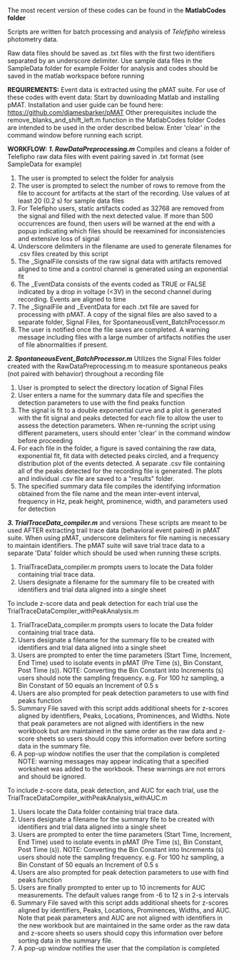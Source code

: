 The most recent version of these codes can be found in the **MatlabCodes folder**

Scripts are written for batch processing and analysis of _Telefipho_ wireless photometry data.

Raw data files should be saved as .txt files with the first two identifiers separated by an underscore delimiter. 
Use sample data files in the SampleData folder for example
Folder for analysis and codes should be saved in the matlab workspace before running

**REQUIREMENTS:**
Event data is extracted using the pMAT suite. For use of these codes with event data:
Start by downloading Matlab and installing pMAT.
Installation and user guide can be found here: https://github.com/djamesbarker/pMAT 
Other prerequisites include the remove_blanks_and_shift_left.m function in the MatlabCodes folder
Codes are intended to be used in the order described below. 
Enter 'clear' in the command window before running each script.

**WORKFLOW:**
**_1. RawDataPreprocessing.m_**
   Compiles and cleans a folder of Telefipho raw data files with event pairing saved in .txt format (see SampleData for example)
   1. The user is prompted to select the folder for analysis
   2. The user is prompted to select the number of rows to remove from the file to account for artifacts at the start of the recording. Use values of at least 20 (0.2 s) for sample data files
   3. For Telefipho users, static artifacts coded as 32768 are removed from the signal and filled with the next detected value. If more than 500 occurrences are found, then users will be warned at the end with a popup indicating which files should be reexamined for inconsistencies and extensive loss of signal
   4. Underscore delimiters in the filename are used to generate filenames for .csv files created by this script
   5. The _SignalFile consists of the raw signal data with artifacts removed aligned to time and a control channel is generated using an exponential fit
   6. The _EventData consists of the events coded as TRUE or FALSE indicated by a drop in voltage (<3V) in the second channel during recording. Events are aligned to time
   7. The _SignalFile and _EventData for each .txt file are saved for processing with pMAT. A copy of the signal files are also saved to a separate folder, Signal Files, for SpontaneousEvent_BatchProcessor.m
   8. The user is notified once the file saves are completed. A warning message including files with a large number of artifacts notifies the user of file abnormalities if present.

**_2. SpontaneousEvent_BatchProcessor.m_**
  Utilizes the Signal Files folder created with the RawDataPreprocessing.m to measure spontaneous peaks (not paired with behavior) throughout a recording file
  1.  User is prompted to select the directory location of Signal Files
  2.  User enters a name for the summary data file and specifies the detection parameters to use with the find peaks function
  3.  The signal is fit to a double exponential curve and a plot is generated with the fit signal and peaks detected for each file to allow the user to assess the detection parameters. When re-running the script using different parameters, users should enter 'clear' in the command window before proceeding
  4.  For each file in the folder, a figure is saved containing the raw data, exponential fit, fit data with detected peaks circled, and a frequency distribution plot of the events detected. A separate .csv file containing all of the peaks detected for the recording file is generated. The plots and individual .csv file are saved to a "results" folder.
  5.  The specified summary data file compiles the identifying information obtained from the file name and the mean inter-event interval, frequency in Hz, peak height, prominence, width, and parameters used for detection

**_3. TrialTraceData_compiler.m_** and versions
   These scripts are meant to be used AFTER extracting trail trace data (behavioral event paired) in pMAT suite. When using pMAT, underscore delimiters for file naming is necessary to maintain identifiers.
   The pMAT suite will save trial trace data to a separate 'Data' folder which should be used when running these scripts.
   1. TrialTraceData_compiler.m prompts users to locate the Data folder containing trial trace data.
   2. Users designate a filename for the summary file to be created with identifiers and trial data aligned into a single sheet
   
   To include z-score data and peak detection for each trial use the TrialTraceDataCompiler_withPeakAnalysis.m
   1. TrialTraceData_compiler.m prompts users to locate the Data folder containing trial trace data.
   2. Users designate a filename for the summary file to be created with identifiers and trial data aligned into a single sheet
   3. Users are prompted to enter the time parameters (Start Time, Increment, End Time) used to isolate events in pMAT (Pre Time (s), Bin Constant, Post Time (s)). NOTE: Converting the Bin Constant into Increments (s) users should note the sampling frequency. e.g. For 100 hz sampling, a Bin Constant of 50 equals an Increment of 0.5 s
   4. Users are also prompted for peak detection parameters to use with find peaks function
   5. Summary File saved with this script adds additional sheets for z-scores aligned by identifiers, Peaks, Locations, Prominences, and Widths. Note that peak parameters are not aligned with identifiers in the new workbook but are maintained in the same order as the raw data and z-score sheets so users should copy this information over before sorting data in the summary file.
   6. A pop-up window notifies the user that the compilation is completed
   NOTE: warning messages may appear indicating that a specified worksheet was added to the workbook. These warnings are not errors and should be ignored.
  
   To include z-score data, peak detection, and AUC for each trial, use the TrialTraceDataCompiler_withPeakAnalysis_withAUC.m
   1. Users locate the Data folder containing trial trace data.
   2. Users designate a filename for the summary file to be created with identifiers and trial data aligned into a single sheet
   3. Users are prompted to enter the time parameters (Start Time, Increment, End Time) used to isolate events in pMAT (Pre Time (s), Bin Constant, Post Time (s)). NOTE: Converting the Bin Constant into Increments (s) users should note the sampling frequency. e.g. For 100 hz sampling, a Bin Constant of 50 equals an Increment of 0.5 s
   4. Users are also prompted for peak detection parameters to use with find peaks function
   5. Users are finally prompted to enter up to 10 increments for AUC measurements. The default values range from -6 to 12 s in 2-s intervals
   6. Summary File saved with this script adds additional sheets for z-scores aligned by identifiers, Peaks, Locations, Prominences, Widths, and AUC. Note that peak parameters and AUC are not aligned with identifiers in the new workbook but are maintained in the same order as the raw data and z-score sheets so users should copy this information over before sorting data in the summary file.
   7. A pop-up window notifies the user that the compilation is completed


